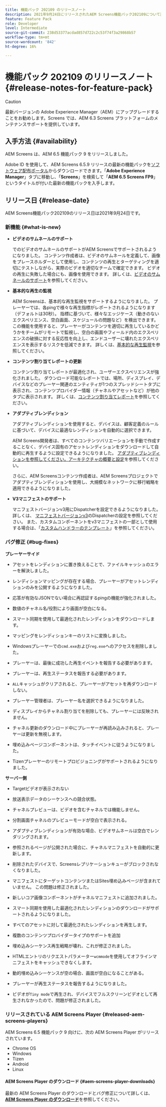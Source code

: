 ```yaml
---
title: 機能パック 202109 のリリースノート
description: 2021年9月24日にリリースされたAEM Screens機能パック202109について説明します。
feature: Feature Pack
role: Developer
level: Intermediate
source-git-commit: 238d53377acdad857d722c2c53f74f3a29868b57
workflow-type: tm+mt
source-wordcount: '842'
ht-degree: 16%

---
```


# 機能パック 202109 のリリースノート {#release-notes-for-feature-pack}

>[!CAUTION]
>最新バージョンの Adobe Experience Manager（AEM）にアップグレードすることをお勧めします。Screens では、AEM 6.3 Screens プラットフォームのメンテナンスサポートを提供しています。

## 入手方法 {#availability}

AEM Screens は、AEM 6.5 機能パック 9 をリリースしました。

Adobe ID を使用して、AEM Screens 6.5.9 リリースの最新の機能パックを[ソフトウェア配布ポータル](https://experience.adobe.com/#/downloads/content/software-distribution/en/aem.html)からダウンロードできます。「**Adobe Experience Manager**」タブに移動し、「**Screens**」を検索して「**AEM 6.5 Screens FP9**」というタイトルが付いた最新の機能パックを入手します。

## リリース日 {#release-date}

AEM Screens機能パック202109のリリース日は2021年9月24日です。

### 新機能 {#what-is-new}

* **ビデオのサムネールのサポート**

   でのビデオのサムネールのサポートがAEM Screensでサポートされるようになりました。 コンテンツ作成者は、ビデオのサムネールを定義して、画像をプレースホルダーとして使用し、コンテンツの再生とターゲティングを適切にテストしながら、実際のビデオを適切なチームで確定できます。 ビデオの再生に失敗した場合にも、画像を使用できます。
詳しくは、[ビデオのサムネールのサポート](/help/user-guide/thumbnail-support.md)を参照してください。

* **基本的な再生の監視**

   AEM Screensは、基本的な再生監視をサポートするようになりました。 プレーヤーでは、各pingで様々な再生指標がレポートされるようになります（デフォルトは30秒）。 指標に基づいて、様々なエッジケース（動きのないエクスペリエンス、空白画面、スケジュールの問題など）を検出できます。 この機能を使用すると、プレーヤーがコンテンツを適切に再生しているかどうかをチームがリモートで監視し、空白の画面やフィールド内のエクスペリエンスの破損に対する反応性を向上し、エンドユーザーに壊れたエクスペリエンスを表示するリスクを低減できます。
詳しくは、[基本的な再生監視](https://experienceleague.adobe.com/docs/experience-manager-screens/user-guide/administering/installing-screens-player.html?lang=en#playback-monitoring)を参照してください。

* **コンテンツ割り当てレポートの更新**

   コンテンツ割り当てレポートが最適化され、ユーザーエクスペリエンスが強化されました。 ダウンロード可能なレポートでは、場所、ディスプレイ、デバイスなどのプレーヤー関連のエンティティが1つのスプレッドシートタブに表示され、コンテンツプロバイダー情報（チャネルやアセットなど）が他のタブに表示されます。
詳しくは、[コンテンツ割り当てレポート](/help/user-guide/content-assignment-report.md)を参照してください。

* **アダプティブレンディション**

   アダプティブレンディションを使用すると、デバイスは、顧客定義のルールに基づいて、デバイスに最適なレンディションを自動的に選択できます。

   AEM Screens開発者は、すべてのコンテンツバリエーションを手動で作成することなく、デバイス固有のアセットレンディションをダウンロードして自動的に再生するように設定できるようになりました。 [アダプティブレンディションを参照してください。アーキテクチャの概要と設定](/help/user-guide/adaptive-renditions.md)を参照してください。

   さらに、AEM Screensコンテンツ作成者は、AEM Screensプロジェクトでアダプティブレンディションを使用し、大規模なネットワークに移行戦略を適用できるようになりました。

* **V3マニフェストのサポート**

   マニフェストバージョンv3用にDispatcherを設定できるようになりました。 詳しくは、 [マニフェストバージョンv3](https://experienceleague.adobe.com/docs/experience-manager-screens/user-guide/administering/dispatcher-configurations-aem-screens.html?lang=en#configuring-dispatcherv3)のDispatcherの設定を参照してください。
また、カスタムコンポーネントをv3マニフェストの一部として使用する場合は、「[カスタムハンドラーのテンプレート](https://experienceleague.adobe.com/docs/experience-manager-screens/user-guide/developing/developing-custom-component-tutorial-develop.html?lang=en#custom-handlers)」を参照してください。


### バグ修正 {#bug-fixes}

**プレーヤーサイド**

* アセットをレンディションに置き換えることで、ファイルキャッシュのエラーを解決しました。

* レンディションマッピングが存在する場合、プレーヤーがアセットレンディションのみを公開するようになりました。

* 応答が有効なJSONでない場合に再認証するpingの機能が強化されました。

* 数値のチャネル名/役割により画面が空白になる。

* スマート同期を使用して最適化されたレンディションをダウンロードします。

* マッピングをレンディションキーのリストに変換しました。

* Windowsプレーヤーでの`cmd.exe`および`reg.exe`へのアクセスを削除しました。

* プレーヤーは、最後に成功した再生イベントを報告する必要があります。

* プレーヤーは、再生ステータスを報告する必要があります。

* `ALL`キャッシュがクリアされると、プレーヤーがアセットを再ダウンロードしない。

* プレーヤー管理者は、プレーヤー名を選択できるようになりました。

* ディスプレイからチャネル割り当てを削除しても、プレーヤーには反映されません。

* チャネル更新のダウンロード中にプレーヤーが再読み込みされると、プレーヤーは更新を無視します。

* 埋め込みページコンポーネントは、タッチイベントに従うようになりました。

* Tizenプレーヤーのリモートプロビジョニングがサポートされるようになりました。

**サーバー側**

* Targetビデオが表示されない
* 放送表示データのシーケンスへの競合状態。

* チャネルプレビューは、ビデオを含むチャネルでは機能しません。

* 分割画面チャネルのプレビューモードが空白で表示される。

* アダプティブレンディションが有効な場合、ビデオサムネールは空白でレンダリングされます。

* 参照されるページが公開された場合に、チャネルマニフェストを自動的に更新します。

* 削除されたデバイスで、Screensレプリケーションキューがブロックされなくなりました。

* マニフェストにターゲットコンテンツまたはSites埋め込みページが含まれていません。 この問題は修正されました。

* 新しいコア画像コンポーネントがチャネルマニフェストに追加されました。

* スマート同期を使用した最適化されたレンディションのダウンロードがサポートされるようになりました。

* すべてのアセットに対して最適化されたレンディションを再生します。

* 複数のコンテンツプロバイダータイプのサポートを追加

* 埋め込みシーケンス再生戦略が壊れ、これが修正されました。

* HTMLエントリのリクエストパラメーター`wcmmode`を使用してオフラインマニフェストをキャッシュできなくします。

* 動的埋め込みシーケンスが空の場合、画面が空白になることがある。

* プレーヤーが再生ステータスを報告するようになりました。

* ビデオが`Tiny mode`で再生され、デバイスでフルスクリーンビデオとして再生されなかったので、問題が修正されました。

### リリースされている AEM Screens Player {#released-aem-screens-players}

AEM Screens 6.5 機能パック 9 向けに、次の AEM Screens Player がリリースされています。

* Chrome OS
* Windows
* Tizen
* Android
* Linux

#### AEM Screens Player のダウンロード   {#aem-screens-player-downloads}

最新の AEM Screens Player のダウンロードとバグ修正について詳しくは、**[AEM Screens Player のダウンロード](https://download.macromedia.com/screens/index.html)**&#x200B;を参照してください。
